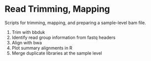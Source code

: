 # Read Trimming, Mapping

Scripts for trimming, mapping, and preparing a sample-level bam file. 

1. Trim with bbduk
2. Identify read group information from fastq headers
3. Align with bwa
4. Plot summary alignments in R
5. Merge duplicate libraries at the sample level 